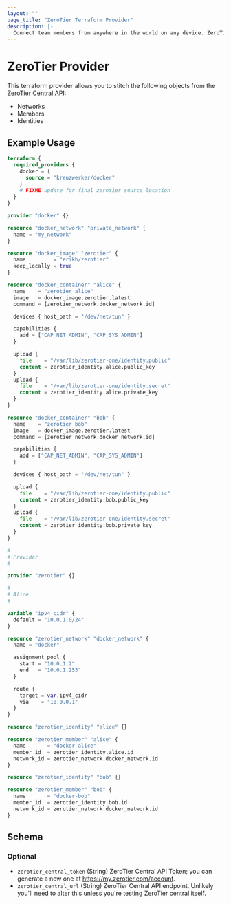 ```yaml
---
layout: ""
page_title: "ZeroTier Terraform Provider"
description: |-
  Connect team members from anywhere in the world on any device. ZeroTier creates secure networks between on-premise, cloud, desktop, and mobile devices.
---
```


# ZeroTier Provider

This terraform provider allows you to stitch the following objects from the [ZeroTier Central API](https://my.zerotier.com/help/api):

- Networks
- Members
- Identities

## Example Usage

```terraform
terraform {
  required_providers {
    docker = {
      source = "kreuzwerker/docker"
    }
    # FIXME update for final zerotier source location
  }
}

provider "docker" {}

resource "docker_network" "private_network" {
  name = "my_network"
}

resource "docker_image" "zerotier" {
  name         = "erikh/zerotier"
  keep_locally = true
}

resource "docker_container" "alice" {
  name    = "zerotier_alice"
  image   = docker_image.zerotier.latest
  command = [zerotier_network.docker_network.id]

  devices { host_path = "/dev/net/tun" }

  capabilities {
    add = ["CAP_NET_ADMIN", "CAP_SYS_ADMIN"]
  }

  upload {
    file    = "/var/lib/zerotier-one/identity.public"
    content = zerotier_identity.alice.public_key
  }
  upload {
    file    = "/var/lib/zerotier-one/identity.secret"
    content = zerotier_identity.alice.private_key
  }
}

resource "docker_container" "bob" {
  name    = "zerotier_bob"
  image   = docker_image.zerotier.latest
  command = [zerotier_network.docker_network.id]

  capabilities {
    add = ["CAP_NET_ADMIN", "CAP_SYS_ADMIN"]
  }

  devices { host_path = "/dev/net/tun" }

  upload {
    file    = "/var/lib/zerotier-one/identity.public"
    content = zerotier_identity.bob.public_key
  }
  upload {
    file    = "/var/lib/zerotier-one/identity.secret"
    content = zerotier_identity.bob.private_key
  }
}

#
# Provider
#

provider "zerotier" {}

#
# Alice
#

variable "ipv4_cidr" {
  default = "10.0.1.0/24"
}

resource "zerotier_network" "docker_network" {
  name = "docker"

  assignment_pool {
    start = "10.0.1.2"
    end   = "10.0.1.253"
  }

  route {
    target = var.ipv4_cidr
    via    = "10.0.0.1"
  }
}

resource "zerotier_identity" "alice" {}

resource "zerotier_member" "alice" {
  name       = "docker-alice"
  member_id  = zerotier_identity.alice.id
  network_id = zerotier_network.docker_network.id
}

resource "zerotier_identity" "bob" {}

resource "zerotier_member" "bob" {
  name       = "docker-bob"
  member_id  = zerotier_identity.bob.id
  network_id = zerotier_network.docker_network.id
}
```

<!-- schema generated by tfplugindocs -->
## Schema

### Optional

- `zerotier_central_token` (String) ZeroTier Central API Token; you can generate a new one at https://my.zerotier.com/account.
- `zerotier_central_url` (String) ZeroTier Central API endpoint. Unlikely you'll need to alter this unless you're testing ZeroTier central itself.

